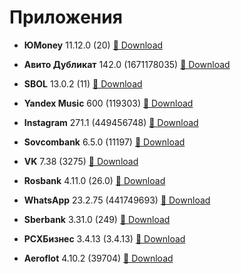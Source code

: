 # Приложения

- **ЮMoney** 11.12.0 (20) <a href="itms-services://?action=download-manifest&amp;url=https://raw.githubusercontent.com/dmasta88/dmasta88.github.io/master/apps/YooMoney/Info.plist">📲 Download</a>

- **Авито Дубликат** 142.0 (1671178035) <a href="itms-services://?action=download-manifest&amp;url=https://raw.githubusercontent.com/dmasta88/dmasta88.github.io/master/apps/dublicateavito/Info.plist">📲 Download</a>

- **SBOL** 13.0.2 (11) <a href="itms-services://?action=download-manifest&amp;url=https://raw.githubusercontent.com/dmasta88/dmasta88.github.io/master/apps/sbol/Info.plist">📲 Download</a>

- **Yandex Music** 600 (119303) <a href="itms-services://?action=download-manifest&amp;url=https://raw.githubusercontent.com/dmasta88/dmasta88.github.io/master/apps/YandexMusic/Info.plist">📲 Download</a>

- **Instagram** 271.1 (449456748) <a href="itms-services://?action=download-manifest&amp;url=https://raw.githubusercontent.com/dmasta88/dmasta88.github.io/master/apps/RocketInstagram/Info.plist">📲 Download</a>

- **Sovcombank** 6.5.0 (11197) <a href="itms-services://?action=download-manifest&amp;url=https://raw.githubusercontent.com/dmasta88/dmasta88.github.io/master/apps/sovcombank/Info.plist">📲 Download</a>

- **VK** 7.38 (3275) <a href="itms-services://?action=download-manifest&amp;url=https://raw.githubusercontent.com/dmasta88/dmasta88.github.io/master/apps/VKReborn/Info.plist">📲 Download</a>

- **Rosbank** 4.11.0 (26.0) <a href="itms-services://?action=download-manifest&amp;url=https://raw.githubusercontent.com/dmasta88/dmasta88.github.io/master/apps/rosbank/Info.plist">📲 Download</a>

- **WhatsApp** 23.2.75 (441749693) <a href="itms-services://?action=download-manifest&amp;url=https://raw.githubusercontent.com/dmasta88/dmasta88.github.io/master/apps/WhatsAppWatusi/Info.plist">📲 Download</a>

- **Sberbank** 3.31.0 (249) <a href="itms-services://?action=download-manifest&amp;url=https://raw.githubusercontent.com/dmasta88/dmasta88.github.io/master/apps/sberbuisiness/Info.plist">📲 Download</a>

- **РСХБизнес** 3.4.13 (3.4.13) <a href="itms-services://?action=download-manifest&amp;url=https://raw.githubusercontent.com/dmasta88/dmasta88.github.io/master/apps/rshbbuisiness/Info.plist">📲 Download</a>

- **Aeroflot** 4.10.2 (39704) <a href="itms-services://?action=download-manifest&amp;url=https://raw.githubusercontent.com/dmasta88/dmasta88.github.io/master/apps/aeroflot/Info.plist">📲 Download</a>

